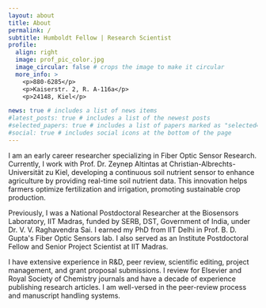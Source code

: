 ```yaml
---
layout: about
title: About
permalink: /
subtitle: Humboldt Fellow | Research Scientist
profile:
  align: right
  image: prof_pic_color.jpg
  image_circular: false # crops the image to make it circular
  more_info: >
    <p>880-6285</p>
    <p>Kaiserstr. 2, R. A-116a</p>
    <p>24148, Kiel</p>

news: true # includes a list of news items
#latest_posts: true # includes a list of the newest posts
#selected_papers: true # includes a list of papers marked as "selected={true}"
#social: true # includes social icons at the bottom of the page
---
```

I am an early career researcher specializing in Fiber Optic Sensor Research. Currently, I work with Prof. Dr. Zeynep Altintas at Christian-Albrechts-Universität zu Kiel, developing a continuous soil nutrient sensor to enhance agriculture by providing real-time soil nutrient data. This innovation helps farmers optimize fertilization and irrigation, promoting sustainable crop production.

Previously, I was a National Postdoctoral Researcher at the Biosensors Laboratory, IIT Madras, funded by SERB, DST, Government of India, under Dr. V. V. Raghavendra Sai. I earned my PhD from IIT Delhi in Prof. B. D. Gupta's Fiber Optic Sensors lab. I also served as an Institute Postdoctoral Fellow and Senior Project Scientist at IIT Madras.

I have extensive experience in R&D, peer review, scientific editing, project management, and grant proposal submissions. I review for Elsevier and Royal Society of Chemistry journals and have a decade of experience publishing research articles. I am well-versed in the peer-review process and manuscript handling systems.

